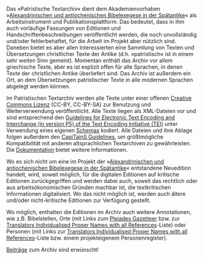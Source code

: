 Das »Patristische Textarchiv« dient dem Akademienvorhaben »[Alexandrinischen und antiochenischen Bibelexegese in der Spätantike](https://bibelexegese.bbaw.de)« als Arbeitsinstrument und Publikationsplattform. Das bedeutet, dass in ihm auch vorläufige Fassungen von Editionen und Handschriftenbeschreibungen veröffentlicht werden, die noch unvollständig und/oder fehlerbehaftet, für die Arbeit im Projekt aber nützlich sind.  Daneben bietet es aber allen Interessierten eine Sammlung von Texten und Übersetzungen christlicher Texte der Antike (d.h. »patristisch« ist in einem sehr weiten Sinn gemeint).  Momentan enthält das Archiv vor allem griechische Texte, aber es ist explizit offen für alle Sprachen, in denen Texte der christlichen Antike überliefert sind. Das Archiv ist außerdem ein Ort, an dem Übersetzungen patristischer Texte in alle modernen Sprachen abgelegt werden können.

Im Patristischen Textarchiv werden alle Texte unter einer offenen [Creative Commons Lizenz](https://creativecommons.org/) (CC-BY, CC-BY-SA) zur Benutzung und Weiterverwendung veröffentlicht. Alle Texte liegen als XML-Dateien vor und sind entsprechend den [Guidelines for Electronic Text Encoding and Interchange (in version P5) of the Text Encoding Initiative (TEI)](http://www.tei-c.org/) unter Verwendung eines eigenen [Schemas](../project/encoding-guidelines) kodiert. Alle Dateien und ihre Ablage folgen außerdem den [CapiTainS Guidelines](http://capitains.org), um größtmögliche Kompatibilität mit anderen altsprachlichen  Textarchiven zu gewährleisten. Die [Dokumentation](../project/documentation) bietet weitere Informationen.

Wo es sich nicht um eine im Projekt der »[Alexandrinischen und antiochenischen Bibelexegese in der Spätantike](https://bibelexegese.bbaw.de)« entstandene Neuedition handelt, wird, soweit möglich, für die digitalen Editionen auf kritische Editionen zurückgegriffen und werden dabei auch, soweit das rechtlich oder aus arbeitsökonomischen Gründen machbar ist, die textkritischen Informationen digitalisiert. Wo das nicht möglich ist, werden auch ältere und/oder nicht-kritische Editionen zur Verfügung gestellt.

Wo möglich, enthalten die Editionen im Archiv auch weitere Annotationen, wie z.B. Bibelstellen, Orte (mit Links zum [Pleiades Gazetteer](https://pleiades.stoa.org/) bzw. zur [Translators Individualised Proper Names with all References](https://github.com/tyndale/STEPBible-Data)-Liste) oder Personen (mit Links zur [Translators Individualised Proper Names with all References](https://github.com/tyndale/STEPBible-Data)-Liste bzw. einem projekteigenem Personenregister).

[Beiträge](../project/contributing) zum Archiv sind erwünscht!
